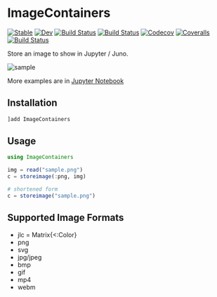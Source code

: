 # ImageContainers

[![Stable](https://img.shields.io/badge/docs-stable-blue.svg)](https://Lirimy.github.io/ImageContainers.jl/stable)
[![Dev](https://img.shields.io/badge/docs-dev-blue.svg)](https://Lirimy.github.io/ImageContainers.jl/dev)
[![Build Status](https://travis-ci.com/Lirimy/ImageContainers.jl.svg?branch=master)](https://travis-ci.com/Lirimy/ImageContainers.jl)
[![Build Status](https://ci.appveyor.com/api/projects/status/github/Lirimy/ImageContainers.jl?svg=true)](https://ci.appveyor.com/project/Lirimy/ImageContainers-jl)
[![Codecov](https://codecov.io/gh/Lirimy/ImageContainers.jl/branch/master/graph/badge.svg)](https://codecov.io/gh/Lirimy/ImageContainers.jl)
[![Coveralls](https://coveralls.io/repos/github/Lirimy/ImageContainers.jl/badge.svg?branch=master)](https://coveralls.io/github/Lirimy/ImageContainers.jl?branch=master)
[![Build Status](https://api.cirrus-ci.com/github/Lirimy/ImageContainers.jl.svg)](https://cirrus-ci.com/github/Lirimy/ImageContainers.jl)

Store an image to show in Jupyter / Juno.

![sample](https://user-images.githubusercontent.com/31124605/73450248-5d790380-43a8-11ea-8f6a-d321accd809e.png)

More examples are in [Jupyter Notebook](example/example.ipynb)

## Installation

```julia
]add ImageContainers
```

## Usage

```julia
using ImageContainers

img = read("sample.png")
c = storeimage(:png, img)

# shortened form
c = storeimage("sample.png")
```

## Supported Image Formats


- jlc = Matrix{<:Color}
- png
- svg
- jpg/jpeg
- bmp
- gif
- mp4
- webm

